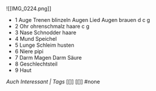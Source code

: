 ![[IMG_0224.png]]
- 1 Auge Trenen blinzeln Augen Lied Augen brauen d c g
- 2 Ohr ohrenschmalz haare c g 
- 3 Nase Schnodder haare 
- 4 Mund Speichel 
- 5 Lunge Schleim husten
- 6 Niere pipi
- 7 Darm Magen Darm Säure 
- 8 Geschlechtsteil
- 9 Haut

*Auch Interessant | Tags*
[[]] [[]]
#none 